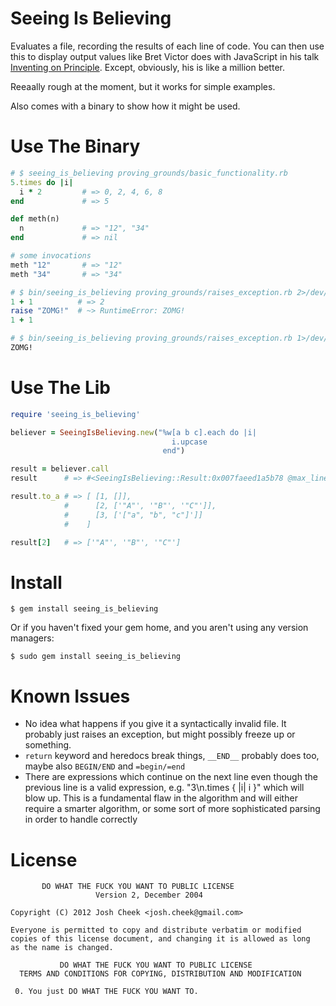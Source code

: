 Seeing Is Believing
===================

Evaluates a file, recording the results of each line of code.
You can then use this to display output values like Bret Victor does with JavaScript in his talk [Inventing on Principle][inventing_on_principle].
Except, obviously, his is like a million better.

Reeaally rough at the moment, but it works for simple examples.

Also comes with a binary to show how it might be used.

Use The Binary
==============

```ruby
# $ seeing_is_believing proving_grounds/basic_functionality.rb
5.times do |i|
  i * 2         # => 0, 2, 4, 6, 8
end             # => 5

def meth(n)
  n             # => "12", "34"
end             # => nil

# some invocations
meth "12"       # => "12"
meth "34"       # => "34"
```

```ruby
# $ bin/seeing_is_believing proving_grounds/raises_exception.rb 2>/dev/null
1 + 1          # => 2
raise "ZOMG!"  # ~> RuntimeError: ZOMG!
1 + 1
```

```bash
# $ bin/seeing_is_believing proving_grounds/raises_exception.rb 1>/dev/null
ZOMG!
```

Use The Lib
===========

```ruby
require 'seeing_is_believing'

believer = SeeingIsBelieving.new("%w[a b c].each do |i|
                                    i.upcase
                                  end")

result = believer.call
result      # => #<SeeingIsBelieving::Result:0x007faeed1a5b78 @max_line_number=3, @min_line_number=1, @results={2=>['"A"', '"B"', '"C"'], 3=>['["a", "b", "c"]']}>

result.to_a # => [ [1, []],
            #      [2, ['"A"', '"B"', '"C"']],
            #      [3, ['["a", "b", "c"]']]
            #    ]

result[2]   # => ['"A"', '"B"', '"C"']
```

Install
=======

    $ gem install seeing_is_believing

Or if you haven't fixed your gem home, and you aren't using any version managers:

    $ sudo gem install seeing_is_believing

Known Issues
============

* No idea what happens if you give it a syntactically invalid file. It probably just raises an exception, but might possibly freeze up or something.
* `return` keyword and heredocs break things, `__END__` probably does too, maybe also `BEGIN/END` and `=begin/=end`
* There are expressions which continue on the next line even though the previous line is a valid expression, e.g. "3\n.times { |i| i }" which will blow up. This is a fundamental flaw in the algorithm and will either require a smarter algorithm, or some sort of more sophisticated parsing in order to handle correctly

License
=======

           DO WHAT THE FUCK YOU WANT TO PUBLIC LICENSE
                       Version 2, December 2004

    Copyright (C) 2012 Josh Cheek <josh.cheek@gmail.com>

    Everyone is permitted to copy and distribute verbatim or modified
    copies of this license document, and changing it is allowed as long
    as the name is changed.

               DO WHAT THE FUCK YOU WANT TO PUBLIC LICENSE
      TERMS AND CONDITIONS FOR COPYING, DISTRIBUTION AND MODIFICATION

     0. You just DO WHAT THE FUCK YOU WANT TO.



[inventing_on_principle]: http://vimeo.com/36579366
